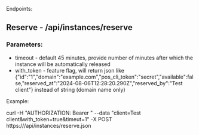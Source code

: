 
Endpoints:

## Reserve - /api/instances/reserve

### Parameters:

* timeout - default 45 minutes, provide number of minutes after which the instance will be automatically released
* with_token - feature flag, will return json like {"id":"1","domain":"example.com","pos_cli_token":"secret","available":false,"reserved_at":"2024-08-06T12:28:20.290Z","reserved_by":"Test client"} instead of string (domain name only)

Example:

curl -H "AUTHORIZATION: Bearer <token>" --data "client=Test client&with_token=true&timeut=1" -X POST https://<host>/api/instances/reserve.json
